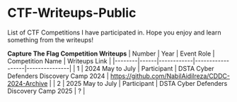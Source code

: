 # CTF-Writeups-Public
List of CTF Competitions I have participated in. Hope you enjoy and learn something from the writeups!

**Capture The Flag Competition Writeups**
| Number | Year | Event Role | Competition Name | Writeups Link |
|--------|------|------------|------------------|---------------|
| 1 | 2024 May to July | Participant | DSTA Cyber Defenders Discovery Camp 2024 | https://github.com/NabilAidilreza/CDDC-2024-Archive |
| 2 | 2025 May to July | Participant |  DSTA Cyber Defenders Discovery Camp 2025 | ? |
